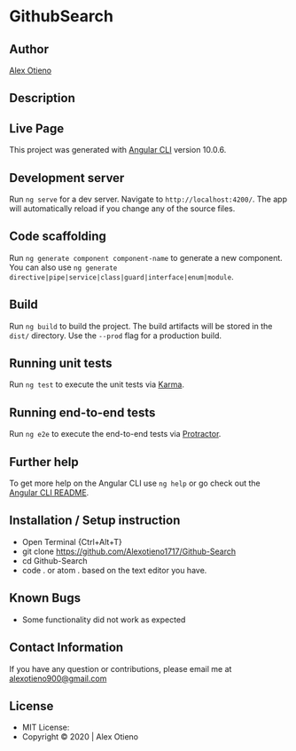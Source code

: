 # GithubSearch

## Author
[Alex Otieno](https://github.com/Alexotieno1717)

## Description

## Live Page

This project was generated with [Angular CLI](https://github.com/angular/angular-cli) version 10.0.6.

## Development server

Run `ng serve` for a dev server. Navigate to `http://localhost:4200/`. The app will automatically reload if you change any of the source files.

## Code scaffolding

Run `ng generate component component-name` to generate a new component. You can also use `ng generate directive|pipe|service|class|guard|interface|enum|module`.

## Build

Run `ng build` to build the project. The build artifacts will be stored in the `dist/` directory. Use the `--prod` flag for a production build.

## Running unit tests

Run `ng test` to execute the unit tests via [Karma](https://karma-runner.github.io).

## Running end-to-end tests

Run `ng e2e` to execute the end-to-end tests via [Protractor](http://www.protractortest.org/).

## Further help

To get more help on the Angular CLI use `ng help` or go check out the [Angular CLI README](https://github.com/angular/angular-cli/blob/master/README.md).

## Installation / Setup instruction
* Open Terminal {Ctrl+Alt+T}
* git clone https://github.com/Alexotieno1717/Github-Search
* cd Github-Search
* code . or atom . based on the text editor you have.

## Known Bugs
* Some functionality did not work as expected

## Contact Information
If you have any question or contributions, please email me at alexotieno900@gmail.com

## License
* MIT License:
* Copyright &copy; 2020 | Alex Otieno